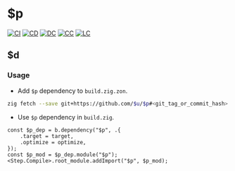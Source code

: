 # $p

[![CI][ci-shd]][ci-url]
[![CD][cd-shd]][cd-url]
[![DC][dc-shd]][dc-url]
[![CC][cc-shd]][cc-url]
[![LC][lc-shd]][lc-url]

## $d

### Usage

- Add `$p` dependency to `build.zig.zon`.

```sh
zig fetch --save git+https://github.com/$u/$p#<git_tag_or_commit_hash>
```

- Use `$p` dependency in `build.zig`.

```zig
const $p_dep = b.dependency("$p", .{
    .target = target,
    .optimize = optimize,
});
const $p_mod = $p_dep.module("$p");
<Step.Compile>.root_module.addImport("$p", $p_mod);
```

<!-- MARKDOWN LINKS -->

[ci-shd]: https://img.shields.io/github/actions/workflow/status/$u/$p/ci.yaml?branch=main&style=for-the-badge&logo=github&label=CI&labelColor=black
[ci-url]: https://github.com/$u/$p/blob/main/.github/workflows/ci.yaml
[cd-shd]: https://img.shields.io/github/actions/workflow/status/$u/$p/cd.yaml?branch=main&style=for-the-badge&logo=github&label=CD&labelColor=black
[cd-url]: https://github.com/$u/$p/blob/main/.github/workflows/cd.yaml
[dc-shd]: https://img.shields.io/badge/click-F6A516?style=for-the-badge&logo=zig&logoColor=F6A516&label=docs&labelColor=black
[dc-url]: https://$u.github.io/$p
[cc-shd]: https://img.shields.io/codecov/c/github/$u/$p?style=for-the-badge&labelColor=black
[cc-url]: https://app.codecov.io/gh/$u/$p
[lc-shd]: https://img.shields.io/github/license/$u/$p.svg?style=for-the-badge&labelColor=black
[lc-url]: https://github.com/$u/$p/blob/main/LICENSE
